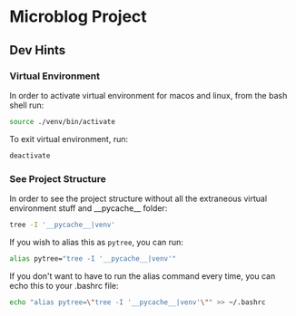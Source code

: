 # Microblog Project

## Dev Hints

### Virtual Environment

In order to activate virtual environment for macos and linux, from the bash shell run:

```bash
source ./venv/bin/activate
```

To exit virtual environment, run:

```bash
deactivate
```

### See Project Structure

In order to see the project structure without all the extraneous virtual environment stuff and \_\_pycache\_\_ folder:

```bash
tree -I '__pycache__|venv'
```

If you wish to alias this as `pytree`, you can run:

```bash
alias pytree="tree -I '__pycache__|venv'"
```

If you don't want to have to run the alias command every time, you can echo this to your .bashrc file:

```bash
echo "alias pytree=\"tree -I '__pycache__|venv'\"" >> ~/.bashrc
```
